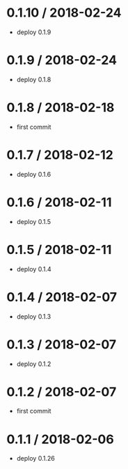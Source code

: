 0.1.10 / 2018-02-24
==================

* deploy 0.1.9

0.1.9 / 2018-02-24
==================

* deploy 0.1.8

0.1.8 / 2018-02-18
==================

* first commit

0.1.7 / 2018-02-12
==================

* deploy 0.1.6

0.1.6 / 2018-02-11
==================

* deploy 0.1.5

0.1.5 / 2018-02-11
==================

* deploy 0.1.4

0.1.4 / 2018-02-07
==================

* deploy 0.1.3

0.1.3 / 2018-02-07
==================

* deploy 0.1.2

0.1.2 / 2018-02-07
==================

* first commit

0.1.1 / 2018-02-06
==================

* deploy 0.1.26


